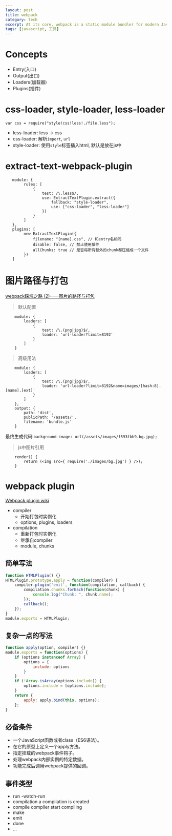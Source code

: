 ```yaml
---
layout: post
title: webpack
category: tech
excerpt: At its core, webpack is a static module bundler for modern JavaScript applications. When webpack processes your application, it recursively builds a dependency graph that includes every module your application needs, then packages all of those modules into one or more bundles.
tags: [javascript, 工具]
---
```


# Concepts
- Entry(入口)
- Output(出口)
- Loaders(加载器)
- Plugins(插件)

# css-loader, style-loader, less-loader
```
var css = require("style!css!less!./file.less");
```
- less-loader: less -> css
- css-loader: 解析`import`, `url`
- style-loader: 使用`style`标签插入html, 默认是放在js中

# extract-text-webpack-plugin
```
   module: {
        rules: [
            {
                test: /\.less$/,
                use: ExtractTextPlugin.extract({
                    fallback: "style-loader",
                    use: ["css-loader", "less-loader"]
                })
            }
        ]
   },
   plugins: [
        new ExtractTextPlugin({
            filename: "[name].css", // 和entry名相同
            disable: false, // 禁止使用插件
            allChunks: true // 是否将所有额外的chunk都压缩成一个文件
        })
   ]
```

# 图片路径与打包
[webpack踩坑之路 (2)——图片的路径与打包](https://www.cnblogs.com/ghost-xyx/p/5812902.html)

> 默认配置
```
    module: {
        loaders: [
            {
                test: /\.(png|jpg)$/,
                loader: 'url-loader?limit=8192'
            }
        ]
    }
```

>高级用法
```
    module: {
        loaders: [
            {
                test: /\.(png|jpg)$/,
                loader: 'url-loader?limit=8192&name=images/[hash:8].[name].[ext]'
            }
        ]
    },
    output: {
        path: 'dist',
        publicPath: '/assets/',
        filename: 'bundle.js'
    }
```
最终生成代码:`background-image: url(/assets/images/f593fbb9.bg.jpg);`

> js中图片引用
```
    render() {
        return (<img src={ require('./images/bg.jpg') } />);
    }
```

# webpack plugin
[Webpack plugin wiki](https://github.com/webpack/docs/wiki/plugins)
- compiler
    - 开始打包时实例化
    - options, plugins, loaders
- compilation
    - 重新打包时实例化
    - 继承自compiler
    - module, chunks

## 简单写法
```javascript
function HTMLPlugin() {}
HTMLPlugin.prototype.apply = function(compiler) {
    compiler.plugin('emit', function(compilation, callback) {
        compilation.chunks.forEach(function(chunk) {
            console.log("Chunk: ", chunk.name);
        });
        callback();
    });
}
module.exports = HTMLPlugin;
```
## 复杂一点的写法
```javascript
function apply(option, compiler) {}
module.exports = function(options) {
    if (options instanceof Array) {
        options = {
            include: options
        }
    }
    if (!Array.isArray(options.include)) {
        options.include = [options.include];
    }
    return {
        apply: apply.bind(this, options);
    };
}
```
## 必备条件
- 一个JavaScript函数或者class（ES6语法）。
- 在它的原型上定义一个apply方法。
- 指定挂载的webpack事件钩子。
- 处理webpack内部实例的特定数据。
- 功能完成后调用webpack提供的回调。

## 事件类型
- run
-watch-run
- compilation a compilation is created
- compile compiler start compiling
- make
- emit
- done
- ...


